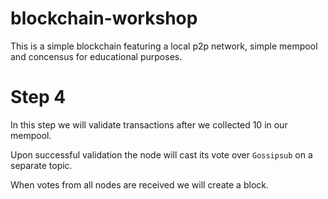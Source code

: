# blockchain-workshop
This is a simple blockchain featuring a local p2p network, simple mempool and concensus for educational purposes.

# Step 4

In this step we will validate transactions after we collected 10 in our mempool.

Upon successful validation the node will cast its vote over `Gossipsub` on a separate topic.

When votes from all nodes are received we will create a block.